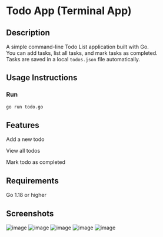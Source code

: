 # Todo App (Terminal App)

## Description
A simple command-line Todo List application built with Go.  
You can add tasks, list all tasks, and mark tasks as completed.  
Tasks are saved in a local `todos.json` file automatically.

## Usage Instructions

### Run

```bash
go run todo.go
```
## Features

Add a new todo

View all todos

Mark todo as completed

## Requirements
Go 1.18 or higher

## Screenshots

![image](https://github.com/user-attachments/assets/9f64f90f-324a-4d1f-8912-13db16d9db3b)
![image](https://github.com/user-attachments/assets/e5069019-dd1c-4b58-8a0d-11e7bee5c339)
![image](https://github.com/user-attachments/assets/610ac56b-fb6a-4823-ba29-b79957daacdb)
![image](https://github.com/user-attachments/assets/f4f39df8-13c9-4f2f-8e27-820cec4cd9e4)
![image](https://github.com/user-attachments/assets/17d4e825-dbfd-4813-9142-e522eadf058b)





